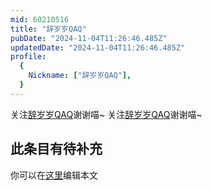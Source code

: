 ```yaml
---
mid: 60210516
title: "辞岁岁QAQ"
pubDate: "2024-11-04T11:26:46.485Z"
updatedDate: "2024-11-04T11:26:46.485Z"
profile:
  {
    Nickname: ["辞岁岁QAQ"],
  }
---
```


关注[辞岁岁QAQ](https://space.bilibili.com/60210516)谢谢喵~ 关注[辞岁岁QAQ](https://space.bilibili.com/60210516)谢谢喵~

## 此条目有待补充
你可以在[这里](https://github.com/Yuhanawa/VTuber.ICU/edit/master/src/content/v/辞岁岁QAQ/index.md)编辑本文
